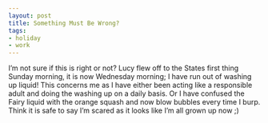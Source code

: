 ```yaml
---
layout: post
title: Something Must Be Wrong?
tags:
- holiday
- work
---
```

I’m not sure if this is right or not? Lucy flew off to the States first thing Sunday morning, it is now Wednesday morning; I have run out of washing up liquid! This concerns me as I have either been acting like a responsible adult and doing the washing up on a daily basis. Or I have confused the Fairy liquid with the orange squash and now blow bubbles every time I burp. Think it is safe to say I’m scared as it looks like I’m all grown up now ;)
